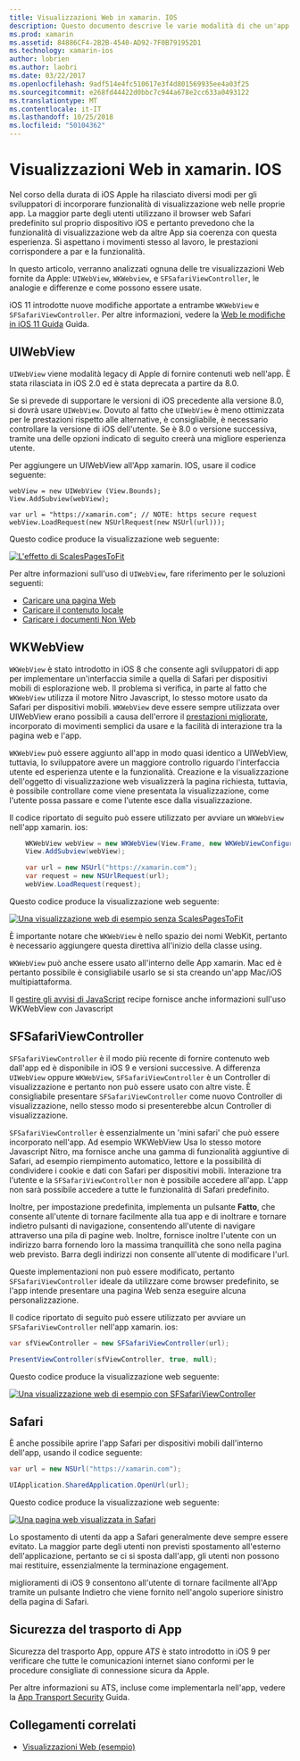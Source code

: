 ```yaml
---
title: Visualizzazioni Web in xamarin. IOS
description: Questo documento descrive le varie modalità di che un'app xamarin. IOS possa visualizzare il contenuto web. Viene descritto UIWebView WKWebView, SFSafariViewController, Safari e sicurezza del trasporto di app.
ms.prod: xamarin
ms.assetid: 84886CF4-2B2B-4540-AD92-7F0B791952D1
ms.technology: xamarin-ios
author: lobrien
ms.author: laobri
ms.date: 03/22/2017
ms.openlocfilehash: 9adf514e4fc510617e3f4d801569935ee4a03f25
ms.sourcegitcommit: e268fd44422d0bbc7c944a678e2cc633a0493122
ms.translationtype: MT
ms.contentlocale: it-IT
ms.lasthandoff: 10/25/2018
ms.locfileid: "50104362"
---
```

# <a name="web-views-in-xamarinios"></a>Visualizzazioni Web in xamarin. IOS

Nel corso della durata di iOS Apple ha rilasciato diversi modi per gli sviluppatori di incorporare funzionalità di visualizzazione web nelle proprie app. La maggior parte degli utenti utilizzano il browser web Safari predefinito sul proprio dispositivo iOS e pertanto prevedono che la funzionalità di visualizzazione web da altre App sia coerenza con questa esperienza. Si aspettano i movimenti stesso al lavoro, le prestazioni corrispondere a par e la funzionalità.

In questo articolo, verranno analizzati ognuna delle tre visualizzazioni Web fornite da Apple: `UIWebView`, `WKWebview`, e `SFSafariViewController`, le analogie e differenze e come possono essere usate. 

iOS 11 introdotte nuove modifiche apportate a entrambe `WKWebView` e `SFSafariViewController`. Per altre informazioni, vedere la [Web le modifiche in iOS 11 Guida](~/ios/platform/introduction-to-ios11/web.md) Guida.

## <a name="uiwebview"></a>UIWebView

`UIWebView` viene modalità legacy di Apple di fornire contenuti web nell'app. È stata rilasciata in iOS 2.0 ed è stata deprecata a partire da 8.0.

Se si prevede di supportare le versioni di iOS precedente alla versione 8.0, si dovrà usare `UIWebView`. Dovuto al fatto che `UIWebView` è meno ottimizzata per le prestazioni rispetto alle alternative, è consigliabile, è necessario controllare la versione di iOS dell'utente. Se è 8.0 o versione successiva, tramite una delle opzioni indicato di seguito creerà una migliore esperienza utente.
 
Per aggiungere un UIWebView all'App xamarin. IOS, usare il codice seguente:
 
```
webView = new UIWebView (View.Bounds);
View.AddSubview(webView);

var url = "https://xamarin.com"; // NOTE: https secure request
webView.LoadRequest(new NSUrlRequest(new NSUrl(url)));
```

Questo codice produce la visualizzazione web seguente:

[![](uiwebview-images/webview.png "L'effetto di ScalesPagesToFit")](uiwebview-images/webview.png#lightbox)

Per altre informazioni sull'uso di `UIWebView`, fare riferimento per le soluzioni seguenti:


- [Caricare una pagina Web](https://github.com/xamarin/recipes/tree/master/Recipes/ios/content_controls/web_view/load_a_web_page)
- [Caricare il contenuto locale](https://github.com/xamarin/recipes/tree/master/Recipes/ios/content_controls/web_view/load_local_content)
- [Caricare i documenti Non Web](https://github.com/xamarin/recipes/tree/master/Recipes/ios/content_controls/web_view/load_non-web_documents)

## <a name="wkwebview"></a>WKWebView

`WKWebView` è stato introdotto in iOS 8 che consente agli sviluppatori di app per implementare un'interfaccia simile a quella di Safari per dispositivi mobili di esplorazione web. Il problema si verifica, in parte al fatto che `WKWebView` utilizza il motore Nitro Javascript, lo stesso motore usato da Safari per dispositivi mobili. `WKWebView` deve essere sempre utilizzata over UIWebView erano possibili a causa dell'errore il [prestazioni migliorate](http://blog.initlabs.com/post/100113463211/wkwebview-vs-uiwebview), incorporato di movimenti semplici da usare e la facilità di interazione tra la pagina web e l'app.
  
`WKWebView` può essere aggiunto all'app in modo quasi identico a UIWebView, tuttavia, lo sviluppatore avere un maggiore controllo riguardo l'interfaccia utente ed esperienza utente e la funzionalità. Creazione e la visualizzazione dell'oggetto di visualizzazione web visualizzerà la pagina richiesta, tuttavia, è possibile controllare come viene presentata la visualizzazione, come l'utente possa passare e come l'utente esce dalla visualizzazione.  

Il codice riportato di seguito può essere utilizzato per avviare un `WKWebView` nell'app xamarin. ios:

```csharp
    WKWebView webView = new WKWebView(View.Frame, new WKWebViewConfiguration());
    View.AddSubview(webView);

    var url = new NSUrl("https://xamarin.com");
    var request = new NSUrlRequest(url);
    webView.LoadRequest(request);
```

Questo codice produce la visualizzazione web seguente:

[![](uiwebview-images/wkwebview.png "Una visualizzazione web di esempio senza ScalesPagesToFit")](uiwebview-images/wkwebview.png#lightbox)

È importante notare che `WKWebView` è nello spazio dei nomi WebKit, pertanto è necessario aggiungere questa direttiva all'inizio della classe using.

`WKWebView` può anche essere usato all'interno delle App xamarin. Mac ed è pertanto possibile è consigliabile usarlo se si sta creando un'app Mac/iOS multipiattaforma.

Il [gestire gli avvisi di JavaScript](https://github.com/xamarin/recipes/tree/master/Recipes/ios/content_controls/web_view/handle_javascript_alerts) recipe fornisce anche informazioni sull'uso WKWebView con Javascript

<a name="safariviewcontroller" />

## <a name="sfsafariviewcontroller"></a>SFSafariViewController
 
 `SFSafariViewController` è il modo più recente di fornire contenuto web dall'app ed è disponibile in iOS 9 e versioni successive. A differenza `UIWebView` oppure `WKWebView`, `SFSafariViewController` è un Controller di visualizzazione e pertanto non può essere usato con altre viste. È consigliabile presentare `SFSafariViewController` come nuovo Controller di visualizzazione, nello stesso modo si presenterebbe alcun Controller di visualizzazione.
 
 `SFSafariViewController` è essenzialmente un 'mini safari' che può essere incorporato nell'app. Ad esempio WKWebView Usa lo stesso motore Javascript Nitro, ma fornisce anche una gamma di funzionalità aggiuntive di Safari, ad esempio riempimento automatico, lettore e la possibilità di condividere i cookie e dati con Safari per dispositivi mobili. Interazione tra l'utente e la `SFSafariViewController` non è possibile accedere all'app. L'app non sarà possibile accedere a tutte le funzionalità di Safari predefinito.
 
Inoltre, per impostazione predefinita, implementa un pulsante **Fatto**, che consente all'utente di tornare facilmente alla tua app e di inoltrare e tornare indietro pulsanti di navigazione, consentendo all'utente di navigare attraverso una pila di pagine web. Inoltre, fornisce inoltre l'utente con un indirizzo barra fornendo loro la massima tranquillità che sono nella pagina web previsto. Barra degli indirizzi non consente all'utente di modificare l'url. 

Queste implementazioni non può essere modificato, pertanto `SFSafariViewController` ideale da utilizzare come browser predefinito, se l'app intende presentare una pagina Web senza eseguire alcuna personalizzazione.

Il codice riportato di seguito può essere utilizzato per avviare un `SFSafariViewController` nell'app xamarin. ios:

```csharp
var sfViewController = new SFSafariViewController(url);

PresentViewController(sfViewController, true, null);
```

Questo codice produce la visualizzazione web seguente:

[![](uiwebview-images/sfsafariviewcontroller.png "Una visualizzazione web di esempio con SFSafariViewController")](uiwebview-images/sfsafariviewcontroller.png#lightbox)

## <a name="safari"></a>Safari

È anche possibile aprire l'app Safari per dispositivi mobili dall'interno dell'app, usando il codice seguente:

```csharp
var url = new NSUrl("https://xamarin.com");

UIApplication.SharedApplication.OpenUrl(url);

```

Questo codice produce la visualizzazione web seguente:

[![](uiwebview-images/safari.png "Una pagina web visualizzata in Safari")](uiwebview-images/safari.png#lightbox)

Lo spostamento di utenti da app a Safari generalmente deve sempre essere evitato. La maggior parte degli utenti non previsti spostamento all'esterno dell'applicazione, pertanto se ci si sposta dall'app, gli utenti non possono mai restituire, essenzialmente la terminazione engagement.

miglioramenti di iOS 9 consentono all'utente di tornare facilmente all'App tramite un pulsante Indietro che viene fornito nell'angolo superiore sinistro della pagina di Safari.

## <a name="app-transport-security"></a>Sicurezza del trasporto di App

Sicurezza del trasporto App, oppure *ATS* è stato introdotto in iOS 9 per verificare che tutte le comunicazioni internet siano conformi per le procedure consigliate di connessione sicura da Apple.

Per altre informazioni su ATS, incluse come implementarla nell'app, vedere la [App Transport Security](~/ios/app-fundamentals/ats.md) Guida.

## <a name="related-links"></a>Collegamenti correlati

- [Visualizzazioni Web (esempio)](https://developer.xamarin.com/samples/monotouch/WebView/)
